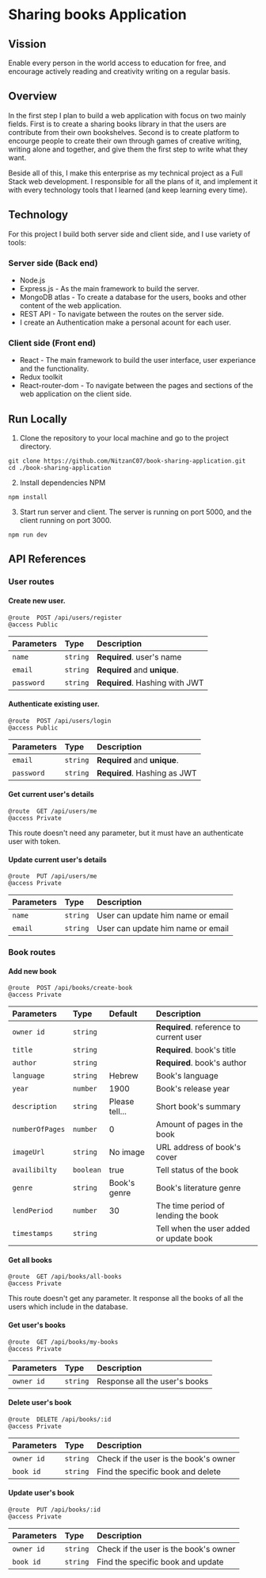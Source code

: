 # Sharing books Application

## Vission
Enable every person in the world access to education for free, and encourage actively reading and creativity writing on a regular basis.

## Overview
In the first step I plan to build a web application with focus on two mainly fields. First is to create a sharing books library in that the users are contribute from their own bookshelves. Second is to create platform to encourge people to create their own through games of creative writing, writing alone and together, and give them the first step to write what they want. 

Beside all of this, I make this enterprise as my technical project as a Full Stack web development. I responsible for all the plans of it, and implement it with every technology tools that I learned (and keep learning every time). 

## Technology 
For this project I build both server side and client side, and I use variety of tools:

### Server side (Back end)
* Node.js
* Express.js - As the main framework to build the server.
* MongoDB atlas - To create a database for the users, books and other content of the web application. 
* REST API - To navigate between the routes on the server side.
* I create an Authentication make a personal acount for each user. 

### Client side (Front end)
* React - The main framework to build the user interface, user experiance and the functionality.
* Redux toolkit
* React-router-dom - To navigate between the pages and sections of the web application on the client side.

## Run Locally
1. Clone the repository to your local machine and go to the project directory.
```terminal
git clone https://github.com/NitzanC07/book-sharing-application.git
cd ./book-sharing-application
```
2. Install dependencies NPM
```terminal
npm install
```
3. Start run server and client. The server is running on port 5000, and the client running on port 3000.
```terminal
npm run dev
```

## API References
### User routes
#### Create new user.
```http
@route  POST /api/users/register
@access Public
```
| Parameters  | Type   | Description                    |
| :-----------|:-------|:-------------------------------|
| `name`      |`string`| **Required**. user's name      |
| `email`     |`string`| **Required** and **unique**.   |
| `password`  |`string`| **Required**. Hashing with JWT |

#### Authenticate existing user.
```http
@route  POST /api/users/login
@access Public
```
| Parameters  | Type   | Description                  |
| :-----------|:-------|:-----------------------------|
| `email`     |`string`| **Required** and **unique**. |
| `password`  |`string`| **Required**. Hashing as JWT |

#### Get current user's details
```http
@route  GET /api/users/me
@access Private
```
This route doesn't need any parameter, but it must have an authenticate user with token.

#### Update current user's details
```http
@route  PUT /api/users/me
@access Private
```
| Parameters | Type   | Description                      |
| :----------|:-------|:---------------------------------|
| `name`     |`string`| User can update him name or email|
| `email`    |`string`| User can update him name or email| 

### Book routes
#### Add new book
```http
@route  POST /api/books/create-book
@access Private
```
|Parameters|Type|Default|Description|
|:--------------|:--------|:--------|:----------|
|`owner id`|`string` ||**Required**. reference to current user|
|`title`|`string` ||**Required**. book's title| 
|`author`|`string` ||**Required**. book's author| 
|`language`|`string` |Hebrew|Book's language|
|`year`|`number` |1900|Book's release year|
|`description`|`string` |Please tell...|Short book's summary| 
|`numberOfPages`|`number` |0|Amount of pages in the book| 
|`imageUrl`|`string` |No image|URL address of book's cover|
|`availibilty`|`boolean`|true|Tell status of the book|
|`genre`|`string` |Book's genre|Book's literature genre|
|`lendPeriod`|`number` |30|The time period of lending the book|
|`timestamps`|`string` ||Tell when the user added or update book|

#### Get all books
```http
@route  GET /api/books/all-books
@access Private
```
This route doesn't get any parameter. It response all the books of all the users which include in the database.

#### Get user's books
```http
@route  GET /api/books/my-books
@access Private
```
| Parameters | Type   | Description                  |
| :----------|:-------|:-----------------------------|
| `owner id` |`string`| Response all the user's books|

#### Delete user's book
```http
@route  DELETE /api/books/:id
@access Private
```
|Parameters | Type   | Description                         |
|:----------|:-------|:------------------------------------|
|`owner id` |`string`|Check if the user is the book's owner|
|`book id`  |`string`|Find the specific book and delete    |

#### Update user's book
```http
@route  PUT /api/books/:id
@access Private
```
|Parameters | Type   | Description                         |
|:----------|:-------|:------------------------------------|
|`owner id` |`string`|Check if the user is the book's owner|
|`book id`  |`string`|Find the specific book and update    |
